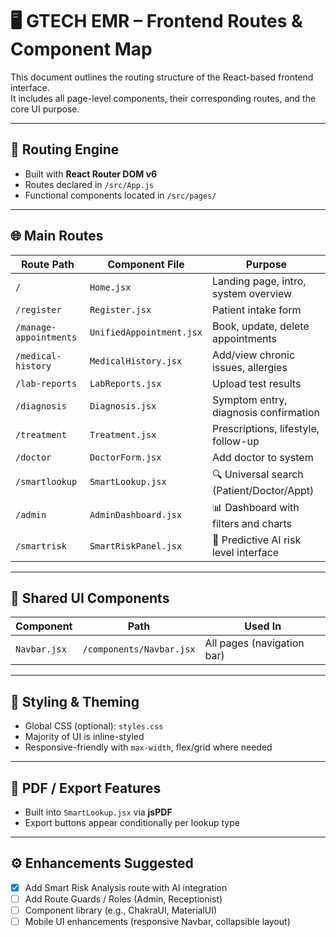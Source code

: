 # 🖥️ GTECH EMR – Frontend Routes & Component Map

This document outlines the routing structure of the React-based frontend interface.  
It includes all page-level components, their corresponding routes, and the core UI purpose.

---

## 🚦 Routing Engine

- Built with **React Router DOM v6**
- Routes declared in `/src/App.js`
- Functional components located in `/src/pages/`

---

## 🌐 Main Routes

| Route Path               | Component File             | Purpose                                 |
|--------------------------|----------------------------|------------------------------------------|
| `/`                      | `Home.jsx`                 | Landing page, intro, system overview     |
| `/register`              | `Register.jsx`             | Patient intake form                      |
| `/manage-appointments`   | `UnifiedAppointment.jsx`   | Book, update, delete appointments        |
| `/medical-history`       | `MedicalHistory.jsx`       | Add/view chronic issues, allergies       |
| `/lab-reports`           | `LabReports.jsx`           | Upload test results                      |
| `/diagnosis`             | `Diagnosis.jsx`            | Symptom entry, diagnosis confirmation    |
| `/treatment`             | `Treatment.jsx`            | Prescriptions, lifestyle, follow-up      |
| `/doctor`                | `DoctorForm.jsx`           | Add doctor to system                     |
| `/smartlookup`           | `SmartLookup.jsx`          | 🔍 Universal search (Patient/Doctor/Appt)|
| `/admin`                 | `AdminDashboard.jsx`       | 📊 Dashboard with filters and charts     |
| `/smartrisk`             | `SmartRiskPanel.jsx`       | 🧠 Predictive AI risk level interface     |

---

## 🧩 Shared UI Components

| Component             | Path                    | Used In                                 |
|-----------------------|-------------------------|------------------------------------------|
| `Navbar.jsx`          | `/components/Navbar.jsx`| All pages (navigation bar)               |

---

## 💄 Styling & Theming

- Global CSS (optional): `styles.css`
- Majority of UI is inline-styled
- Responsive-friendly with `max-width`, flex/grid where needed

---

## 📄 PDF / Export Features

- Built into `SmartLookup.jsx` via **jsPDF**
- Export buttons appear conditionally per lookup type

---

## ⚙️ Enhancements Suggested

- [x] Add Smart Risk Analysis route with AI integration
- [ ] Add Route Guards / Roles (Admin, Receptionist)
- [ ] Component library (e.g., ChakraUI, MaterialUI)
- [ ] Mobile UI enhancements (responsive Navbar, collapsible layout)
